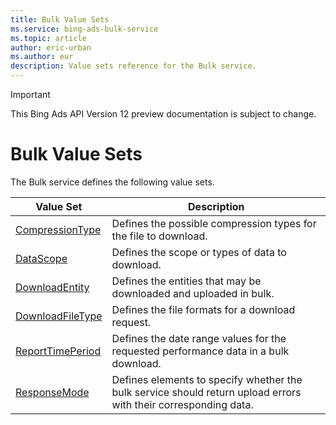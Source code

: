 ```yaml
---
title: Bulk Value Sets
ms.service: bing-ads-bulk-service
ms.topic: article
author: eric-urban
ms.author: eur
description: Value sets reference for the Bulk service.
---
```

> [!IMPORTANT]
> This Bing Ads API Version 12 preview documentation is subject to change.

# Bulk Value Sets
The Bulk service defines the following value sets.

|Value Set|Description|
|---|---|
|[CompressionType](compressiontype.md)|Defines the possible compression types for the file to download.|
|[DataScope](datascope.md)|Defines the scope or types of data to download.|
|[DownloadEntity](downloadentity.md)|Defines the entities that may be downloaded and uploaded in bulk.|
|[DownloadFileType](downloadfiletype.md)|Defines the file formats for a download request.|
|[ReportTimePeriod](reporttimeperiod.md)|Defines the date range values for the requested performance data in a bulk download.|
|[ResponseMode](responsemode.md)|Defines elements to specify whether the bulk service should return upload errors with their corresponding data.|
